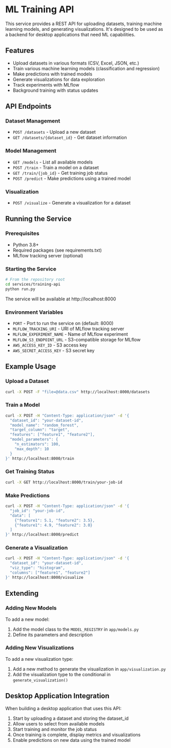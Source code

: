 # ML Training API

This service provides a REST API for uploading datasets, training machine learning models, and generating visualizations. It's designed to be used as a backend for desktop applications that need ML capabilities.

## Features

- Upload datasets in various formats (CSV, Excel, JSON, etc.)
- Train various machine learning models (classification and regression)
- Make predictions with trained models
- Generate visualizations for data exploration
- Track experiments with MLflow
- Background training with status updates

## API Endpoints

### Dataset Management

- `POST /datasets` - Upload a new dataset
- `GET /datasets/{dataset_id}` - Get dataset information

### Model Management

- `GET /models` - List all available models
- `POST /train` - Train a model on a dataset
- `GET /train/{job_id}` - Get training job status
- `POST /predict` - Make predictions using a trained model

### Visualization

- `POST /visualize` - Generate a visualization for a dataset

## Running the Service

### Prerequisites

- Python 3.8+
- Required packages (see requirements.txt)
- MLflow tracking server (optional)

### Starting the Service

```bash
# From the repository root
cd services/training-api
python run.py
```

The service will be available at http://localhost:8000

### Environment Variables

- `PORT` - Port to run the service on (default: 8000)
- `MLFLOW_TRACKING_URI` - URI of MLflow tracking server
- `MLFLOW_EXPERIMENT_NAME` - Name of MLflow experiment
- `MLFLOW_S3_ENDPOINT_URL` - S3-compatible storage for MLflow
- `AWS_ACCESS_KEY_ID` - S3 access key
- `AWS_SECRET_ACCESS_KEY` - S3 secret key

## Example Usage

### Upload a Dataset

```bash
curl -X POST -F "file=@data.csv" http://localhost:8000/datasets
```

### Train a Model

```bash
curl -X POST -H "Content-Type: application/json" -d '{
  "dataset_id": "your-dataset-id",
  "model_name": "random_forest",
  "target_column": "target",
  "features": ["feature1", "feature2"],
  "model_parameters": {
    "n_estimators": 100,
    "max_depth": 10
  }
}' http://localhost:8000/train
```

### Get Training Status

```bash
curl -X GET http://localhost:8000/train/your-job-id
```

### Make Predictions

```bash
curl -X POST -H "Content-Type: application/json" -d '{
  "job_id": "your-job-id",
  "data": [
    {"feature1": 5.1, "feature2": 3.5},
    {"feature1": 4.9, "feature2": 3.0}
  ]
}' http://localhost:8000/predict
```

### Generate a Visualization

```bash
curl -X POST -H "Content-Type: application/json" -d '{
  "dataset_id": "your-dataset-id",
  "viz_type": "histogram",
  "columns": ["feature1", "feature2"]
}' http://localhost:8000/visualize
```

## Extending

### Adding New Models

To add a new model:

1. Add the model class to the `MODEL_REGISTRY` in `app/models.py`
2. Define its parameters and description

### Adding New Visualizations

To add a new visualization type:

1. Add a new method to generate the visualization in `app/visualization.py`
2. Add the visualization type to the conditional in `generate_visualization()`

## Desktop Application Integration

When building a desktop application that uses this API:

1. Start by uploading a dataset and storing the dataset_id
2. Allow users to select from available models
3. Start training and monitor the job status
4. Once training is complete, display metrics and visualizations
5. Enable predictions on new data using the trained model 